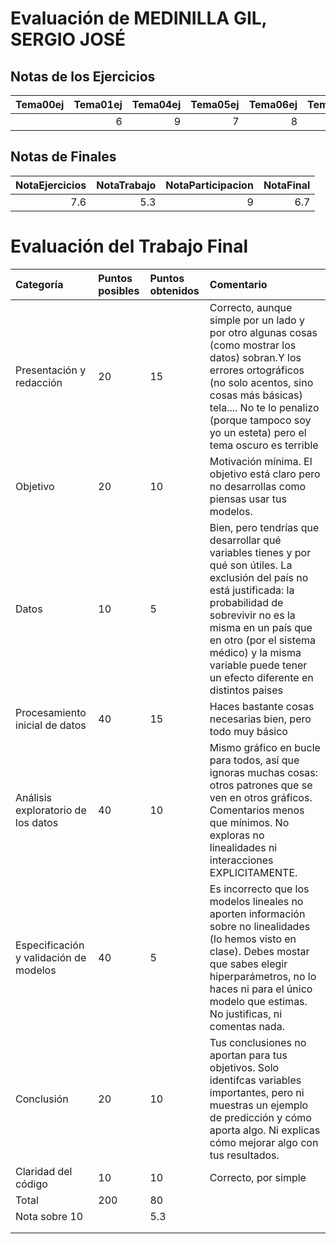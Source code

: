 # Evaluación de MEDINILLA GIL, SERGIO JOSÉ

## Notas de los Ejercicios

| Tema00ej   |   Tema01ej |   Tema04ej |   Tema05ej |   Tema06ej |   Tema08ej |
|:-----------|-----------:|-----------:|-----------:|-----------:|-----------:|
|            |          6 |          9 |          7 |          8 |          8 |



## Notas de Finales

|   NotaEjercicios |   NotaTrabajo |   NotaParticipacion |   NotaFinal |
|-----------------:|--------------:|--------------------:|------------:|
|              7.6 |           5.3 |                   9 |         6.7 |



# Evaluación del Trabajo Final

| Categoría                              | Puntos posibles   | Puntos obtenidos   | Comentario                                                                                                                                                                                                                                                                                    |
|:---------------------------------------|:------------------|:-------------------|:----------------------------------------------------------------------------------------------------------------------------------------------------------------------------------------------------------------------------------------------------------------------------------------------|
| Presentación y redacción               | 20                | 15                 | Correcto, aunque simple por un lado y por otro algunas cosas (como mostrar los datos) sobran.Y los errores ortográficos (no solo acentos, sino cosas más básicas) tela.... No te lo penalizo (porque tampoco soy yo un esteta) pero el tema oscuro es terrible                                |
| Objetivo                               | 20                | 10                 | Motivación mínima. El objetivo está claro pero no desarrollas como piensas usar tus modelos.                                                                                                                                                                                                  |
| Datos                                  | 10                | 5                  | Bien, pero tendrías que desarrollar qué variables tienes y por qué son útiles. La exclusión del país no está justificada: la probabilidad de sobrevivir no es la misma en un país que en otro (por el sistema médico) y la misma variable puede tener un efecto diferente en distintos paises |
| Procesamiento inicial de datos         | 40                | 15                 | Haces bastante cosas necesarias bien, pero todo muy básico                                                                                                                                                                                                                                    |
| Análisis exploratorio de los datos     | 40                | 10                 | Mismo gráfico en bucle para todos, así que ignoras muchas cosas: otros patrones que se ven en otros gráficos. Comentarios menos que mínimos. No exploras no linealidades ni interacciones EXPLICITAMENTE.                                                                                     |
| Especificación y validación de modelos | 40                | 5                  | Es incorrecto que los modelos lineales no aporten información sobre no linealidades (lo hemos visto en clase). Debes mostar que sabes elegir hiperparámetros, no lo haces ni para el único modelo que estimas. No justificas, ni comentas nada.                                               |
| Conclusión                             | 20                | 10                 | Tus conclusiones no aportan para tus objetivos. Solo identifcas variables importantes, pero ni muestras un ejemplo de predicción y cómo aporta algo. Ni explicas cómo mejorar algo con tus resultados.                                                                                        |
| Claridad del código                    | 10                | 10                 | Correcto, por simple                                                                                                                                                                                                                                                                          |
| Total                                  | 200               | 80                 |                                                                                                                                                                                                                                                                                               |
| Nota sobre 10                          |                   | 5.3                |                                                                                                                                                                                                                                                                                               |
|                                        |                   |                    |                                                                                                                                                                                                                                                                                               |
|                                        |                   |                    |                                                                                                                                                                                                                                                                                               |

